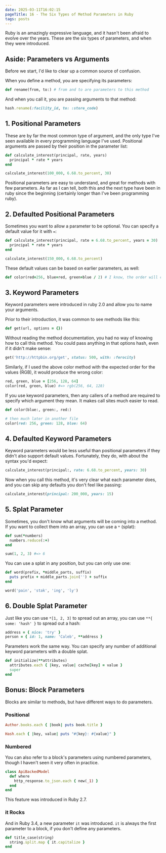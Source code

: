 ```yaml
---
date: 2025-03-11T16:02:15
pageTitle: 16 - The Six Types of Method Parameters in Ruby
tags: posts
---
```


Ruby is an amazingly expressive language, and it hasn't been afraid to evolve over the years. These are the six types of parameters, and when they were introduced.

## Aside: Parameters vs Arguments

Before we start, I'd like to clear up a common source of confusion.

When you define a method, you are specifying its parameters:

```ruby
def rename(from, to:) # from and to are parameters to this method
```

And when you call it, you are passing arguments to that method:

```ruby
hash.rename(:facility_id, to: :store_code)
```

## 1. Positional Parameters

These are by far the most common type of argument, and the only type I've seen available in every programming language I've used. Positional arguments are passed by their position in the parameter list:

```ruby
def calculate_interest(principal, rate, years)
  principal * rate * years
end

calculate_interest(100_000, 6.68.to_percent, 30)
```

Positional parameters are easy to understand, and great for methods with few parameters. As far as I can tell, both this and the next type have been in ruby since the beginning (certainly longer than I've been programming ruby).

## 2. Defaulted Positional Parameters

Sometimes you want to allow a parameter to be optional. You can specify a default value for it with `=`:

```ruby
def calculate_interest(principal, rate = 6.68.to_percent, years = 30)
  principal * rate * years
end

calculate_interest(150_000, 6.68.to_percent)
```

These default values can be based on earlier parameters, as well:

```ruby
def color(red=256, blue=red, green=blue / 2) # I know, the order will come up later
```

## 3. Keyword Parameters

Keyword parameters were introduced in ruby 2.0 and allow you to name your arguments.

Prior to their introduction, it was common to see methods like this:

```ruby
def get(url, options = {})
```

Without reading the method documentation, you had no way of knowing how to call this method. You could pass anything in that options hash, even if it didn't make sense:

```ruby
get('http://httpbin.org/get', status: 500, with: :ferocity)
```

Similarly, if I used the above color method with the expected order for the values (RGB), it would produce the wrong color:

```ruby
red, green, blue = [256, 128, 64]
color(red, green, blue) #=> rgb(256, 64, 128)
```

If you use keyword parameters, then any callers of a method are required to specify which argument they mean. It makes call sites much easier to read.

```ruby
def color(blue:, green:, red:)

# then much later in another file
color(red: 256, green: 128, blue: 64)
```

## 4. Defaulted Keyword Parameters

Keyword parameters would be less useful than positional parameters if they didn't also support default values. Fortunately, they do, with about the syntax you'd expect:

```ruby
calculate_interest(principal:, rate: 6.68.to_percent, years: 30)
```

Now when you call this method, it's very clear what each parameter does, and you can skip any defaults you don't feel like passing:

```ruby
calculate_interest(principal: 200_000, years: 15)
```

## 5. Splat Parameter

Sometimes, you don't know what arguments will be coming into a method. If you want to collect them into an array, you can use a `*` (splat):

```ruby
def sum(*numbers)
  numbers.reduce(:+)
end

sum(1, 2, 3) #=> 6
```

You can use a splat in any position, but you can only use one:

```ruby
def word(prefix, *middle_parts, suffix)
  puts prefix + middle_parts.join('') + suffix
end

word('pain', 'stak', 'ing', 'ly')
```

## 6. Double Splat Parameter

Just like you can use `*[1, 2, 3]` to spread out an array, you can use `**{ some: 'hash' }` to spread out a hash:

```ruby
address = { nice: 'try' }
person = { id: 1, name: 'Caleb', **address }
```

Parameters work the same way. You can specify any number of additional keyword parameters with a double splat.

```ruby
def initialize(**attributes)
  attributes.each { |key, value| cache[key] = value }
  super
end
```

## Bonus: Block Parameters

Blocks are similar to methods, but have different ways to do parameters.

### Positional

```ruby
Author.books.each { |book| puts book.title }

Hash.each { |key, value| puts "#{key}: #{value}" }
```

### Numbered

You can also refer to a block's parameters using numbered parameters, though I haven't seen it very often in practice.

```ruby
class ApiBackedModel
  def where
    http_response.to_json.each { new(_1) }
  end
end
```

This feature was introduced in Ruby 2.7.

### it Rocks

And in Ruby 3.4, a new parameter `it` was introduced. `it` is always the first parameter to a block, if you don't define any parameters.

```ruby
def title_case(string)
  string.split.map { it.capitalize }
end
```
